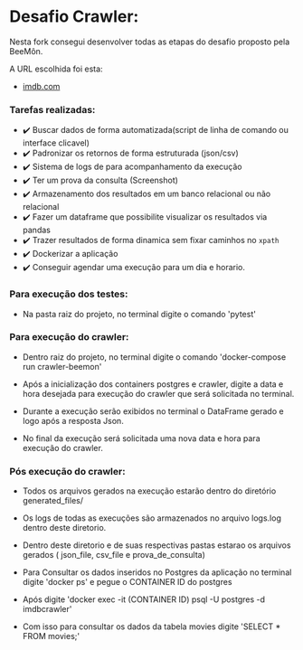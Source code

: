 # Desafio Crawler:

Nesta fork consegui desenvolver todas as etapas do desafio proposto pela BeeMôn.

A URL escolhida foi esta:

- [imdb.com](https://www.imdb.com/chart/top/?ref_=nv_mv_250)

### Tarefas realizadas:

- :heavy_check_mark: Buscar dados de forma automatizada(script de linha de comando ou interface clicavel)
- :heavy_check_mark: Padronizar os retornos de forma estruturada (json/csv)
- :heavy_check_mark: Sistema de logs de para acompanhamento da execução
- :heavy_check_mark: Ter um prova da consulta (Screenshot)
- :heavy_check_mark: Armazenamento dos resultados em um banco relacional ou não relacional
- :heavy_check_mark: Fazer um dataframe que possibilite visualizar os resultados via pandas
- :heavy_check_mark: Trazer resultados de forma dinamica sem fixar caminhos no `xpath`
- :heavy_check_mark: Dockerizar a aplicação
- :heavy_check_mark: Conseguir agendar uma execução para um dia e horario.


### Para execução dos testes:

- Na pasta raiz do projeto, no terminal digite o comando 'pytest'

### Para execução do crawler:

- Dentro raiz do projeto, no terminal digite o comando 'docker-compose run crawler-beemon'

- Após a inicialização dos containers postgres e crawler, digite a data e hora desejada para execução do crawler que será solicitada no terminal.

- Durante a execução serão exibidos no terminal o DataFrame gerado e logo após a resposta Json.

- No final da execução será solicitada uma nova data e hora para execução do crawler.


### Pós execução do crawler:

- Todos os arquivos gerados na execução estarão dentro do diretório generated_files/

- Os logs de todas as execuções são armazenados no arquivo logs.log dentro deste diretorio.

- Dentro deste diretorio e de suas respectivas pastas estarao os arquivos gerados ( json_file, csv_file e prova_de_consulta)

- Para Consultar os dados inseridos no Postgres da aplicação no terminal digite 'docker ps' e pegue o CONTAINER ID do postgres

- Após digite 'docker exec -it (CONTAINER ID) psql -U postgres -d imdbcrawler'

- Com isso para consultar os dados da tabela movies digite 'SELECT * FROM movies;'


